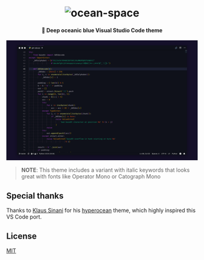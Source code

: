 <h1 align="center">
<img src="https://raw.githubusercontent.com/oscarmcm/ocean-space/master/images/icon.png" alt="ocean-space">
</h1>

<h4 align="center">
 🌊 Deep oceanic blue Visual Studio Code theme
</h4>

![ocean-space-screenshot](https://github.com/oscarmcm/ocean-space/raw/master/images/screen-editor.png)

> **NOTE**: This theme includes a variant with italic keywords that looks great with fonts like Operator Mono or Catograph Mono

## Special thanks

Thanks to [Klaus Sinani](https://github.com/klauscfhq) for his [hyperocean](https://github.com/klauscfhq/hyperocean) theme, which highly inspired this VS Code port.

## License

[MIT](https://github.com/oscarmcm/ocean-space/blob/master/LICENSE)
